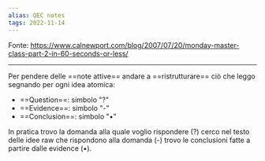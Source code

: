 ```yaml
---
alias: QEC notes
tags: 2022-11-14
---
```


Fonte: https://www.calnewport.com/blog/2007/07/20/monday-master-class-part-2-in-60-seconds-or-less/

---

Per pendere delle ==note attive== andare a ==ristrutturare== ciò che leggo segnando per ogni idea atomica:

- ==Question==: simbolo "?"
- ==Evidence==: simbolo "-"
- ==Conclusion==: simbolo "•"

In pratica trovo la domanda alla quale voglio rispondere (?) cerco nel testo delle idee raw che rispondono alla domanda (-) trovo le conclusioni fatte a partire dalle evidence (•).